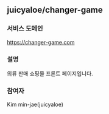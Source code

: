 ## juicyaloe/changer-game

### 서비스 도메인

https://changer-game.com 

### 설명

의류 판매 쇼핑몰 프론트 페이지입니다.

### 참여자

Kim min-jae(juicyaloe)
